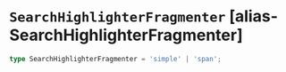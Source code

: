 # `SearchHighlighterFragmenter` [alias-SearchHighlighterFragmenter]
```typescript
type SearchHighlighterFragmenter = 'simple' | 'span';
```

